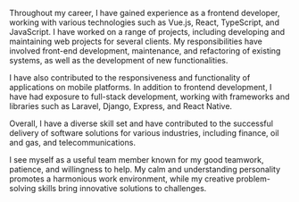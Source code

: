 Throughout my career, I have gained experience as a frontend developer, working with various technologies such as Vue.js, React, TypeScript, and JavaScript. I have worked on a range of projects, including developing and maintaining web projects for several clients. My responsibilities have involved front-end development, maintenance, and refactoring of existing systems, as well as the development of new functionalities.

I have also contributed to the responsiveness and functionality of applications on mobile platforms. In addition to frontend development, I have had exposure to full-stack development, working with frameworks and libraries such as Laravel, Django, Express, and React Native.

Overall, I have a diverse skill set and have contributed to the successful delivery of software solutions for various industries, including finance, oil and gas, and telecommunications.

I see myself as a useful team member known for my good teamwork, patience, and willingness to help. My calm and understanding personality promotes a harmonious work environment, while my creative problem-solving skills bring innovative solutions to challenges.